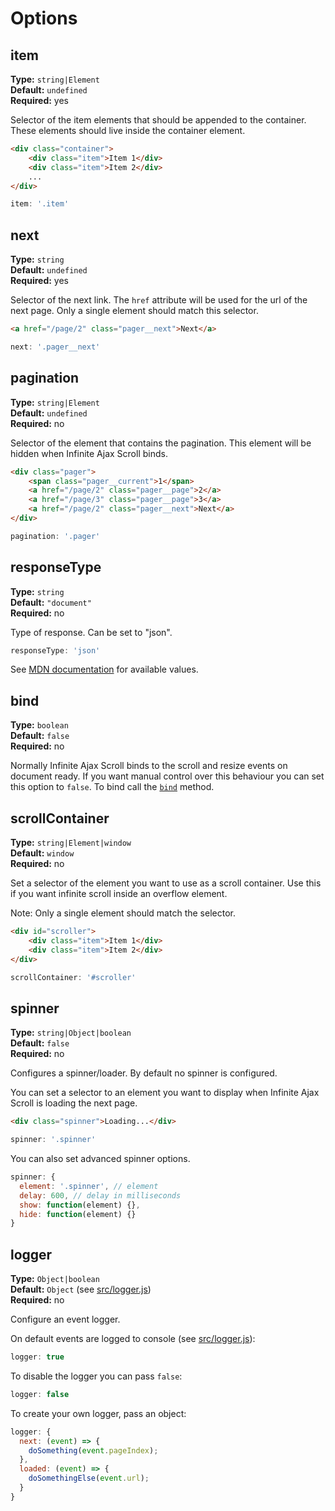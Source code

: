 # Options

## item

**Type:** `string|Element`   
**Default:** `undefined`   
**Required:** yes

Selector of the item elements that should be appended to the container. These elements should live inside the container element.

```html
<div class="container">
    <div class="item">Item 1</div>
    <div class="item">Item 2</div>
    ...
</div>
```

```javascript
item: '.item'
```

## next

**Type:** `string`   
**Default:** `undefined`   
**Required:** yes   

Selector of the next link. The `href` attribute will be used for the url of the next page. Only a single element should match this selector.

```html
<a href="/page/2" class="pager__next">Next</a>
```

```javascript
next: '.pager__next'
```

## pagination

**Type:** `string|Element`   
**Default:** `undefined`    
**Required:** no   

Selector of the element that contains the pagination. This element will be hidden when Infinite Ajax Scroll binds.

```html
<div class="pager">
    <span class="pager__current">1</span>
    <a href="/page/2" class="pager__page">2</a>
    <a href="/page/3" class="pager__page">3</a>
    <a href="/page/2" class="pager__next">Next</a>
</div>
```

```javascript
pagination: '.pager'
```

## responseType

**Type:** `string`   
**Default:** `"document"`   
**Required:** no   

Type of response. Can be set to "json".

```javascript
responseType: 'json'
```

See [MDN documentation](https://developer.mozilla.org/en-US/docs/Web/API/XMLHttpRequest/responseType) for available values.

## bind

**Type:** `boolean`   
**Default:** `false`   
**Required:** no   

Normally Infinite Ajax Scroll binds to the scroll and resize events on document ready. If you want manual control over this behaviour you can set this option to `false`. To bind call the [`bind`](methods.md#bind) method.

## scrollContainer

**Type:** `string|Element|window`    
**Default:** `window`    
**Required:** no   

Set a selector of the element you want to use as a scroll container. Use this if you want infinite scroll inside an overflow element. 

Note: Only a single element should match the selector.

```html
<div id="scroller">
    <div class="item">Item 1</div>
    <div class="item">Item 2</div>
</div>
```

```javascript
scrollContainer: '#scroller'
```

## spinner

**Type:** `string|Object|boolean`    
**Default:** `false`    
**Required:** no   

Configures a spinner/loader. By default no spinner is configured.

You can set a selector to an element you want to display when Infinite Ajax Scroll is loading the next page.

```html
<div class="spinner">Loading...</div>
```

```js
spinner: '.spinner'
```

You can also set advanced spinner options.

```javascript
spinner: {
  element: '.spinner', // element
  delay: 600, // delay in milliseconds
  show: function(element) {},
  hide: function(element) {}
}
```

## logger

**Type:** `Object|boolean`    
**Default:** `Object` (see [src/logger.js](../src/logger.js))    
**Required:** no   

Configure an event logger.

On default events are logged to console (see [src/logger.js](../src/logger.js)):

```javascript
logger: true
```

To disable the logger you can pass `false`:

```javascript
logger: false
```

To create your own logger, pass an object:

```javascript
logger: {
  next: (event) => {
    doSomething(event.pageIndex);
  },
  loaded: (event) => {
    doSomethingElse(event.url);
  }
}
```

